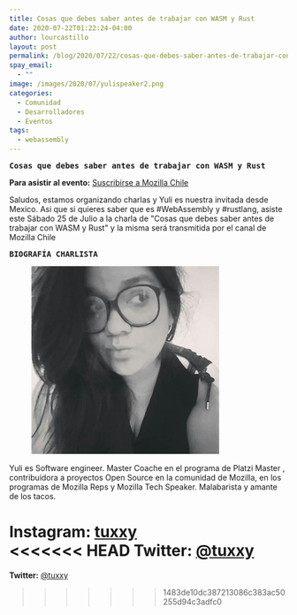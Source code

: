```yaml
---
title: Cosas que debes saber antes de trabajar con WASM y Rust
date: 2020-07-22T01:22:24-04:00
author: lourcastillo
layout: post
permalink: /blog/2020/07/22/cosas-que-debes-saber-antes-de-trabajar-con-wasm-y-rust/
spay_email:
  - ""
image: /images/2020/07/yulispeaker2.png
categories:
  - Comunidad
  - Desarrolladores
  - Eventos
tags:
  - webassembly
---
```

<pre class="wp-block-preformatted"><strong>Cosas que debes saber antes de trabajar con WASM y Rust</strong></pre>



**Para asistir al evento:** [Suscribirse a Mozilla Chile](https://www.youtube.com/channel/UC8C9tZY8TMiEtXBFLOsJsbA/)

Saludos, estamos organizando charlas y Yuli es nuestra invitada desde Mexico. Asi que si quieres saber que es #WebAssembly y #rustlang, asiste este Sábado 25 de Julio a la charla de "Cosas que debes saber antes de trabajar con WASM y Rust" y la misma será transmitida por el canal de Mozilla Chile

<pre class="wp-block-preformatted"><strong>BIOGRAFÍA CHARLISTA</strong></pre>

<div class="wp-block-image">
  <figure class="alignleft"><img src="/images/2020/07/2020-07-22 22.24.22.jpg" alt="" /></figure>
</div>

Yuli es Software engineer. Master Coache en el programa de Platzi Master , contribuidora a proyectos Open Source en la comunidad de Mozilla, en los programas de Mozilla Reps y Mozilla Tech Speaker. Malabarista y amante de los tacos.

**Instagram:** [tuxxy](https://www.instagram.com/tuxxy/)  
<<<<<<< HEAD
**Twitter:** [@tuxxy](https://twitter.com/tuxxy)
=======
**Twitter:** [@tuxxy](https://twitter.com/tuxxy)
>>>>>>> 1483de10dc387213086c383ac50255d94c3adfc0
